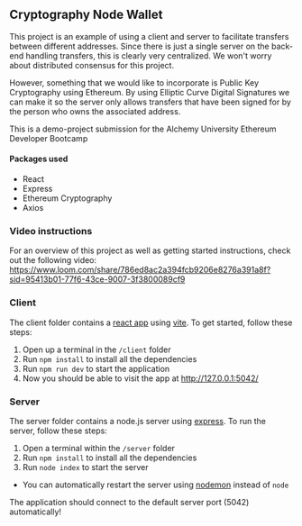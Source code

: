 ## Cryptography Node Wallet

This project is an example of using a client and server to facilitate transfers between different addresses. Since there is just a single server on the back-end handling transfers, this is clearly very centralized. We won't worry about distributed consensus for this project.

However, something that we would like to incorporate is Public Key Cryptography using Ethereum. By using Elliptic Curve Digital Signatures we can make it so the server only allows transfers that have been signed for by the person who owns the associated address. 

This is a demo-project submission for the Alchemy University Ethereum Developer Bootcamp

#### Packages used
- React
- Express
- Ethereum Cryptography
- Axios

### Video instructions
For an overview of this project as well as getting started instructions, check out the following video:
https://www.loom.com/share/786ed8ac2a394fcb9206e8276a391a8f?sid=95413b01-77f6-43ce-9007-3f3800089cf9

 
### Client

The client folder contains a [react app](https://reactjs.org/) using [vite](https://vitejs.dev/). To get started, follow these steps:

1. Open up a terminal in the `/client` folder
2. Run `npm install` to install all the dependencies
3. Run `npm run dev` to start the application 
4. Now you should be able to visit the app at http://127.0.0.1:5042/

### Server

The server folder contains a node.js server using [express](https://expressjs.com/). To run the server, follow these steps:

1. Open a terminal within the `/server` folder 
2. Run `npm install` to install all the dependencies 
3. Run `node index` to start the server
* You can automatically restart the server using [nodemon](https://www.npmjs.com/package/nodemon) instead of `node`

The application should connect to the default server port (5042) automatically! 

